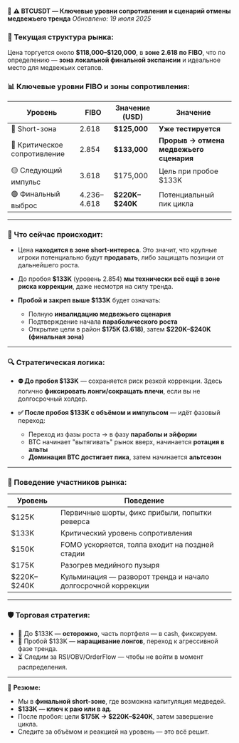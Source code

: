 📍 **⚠️ BTCUSDT — Ключевые уровни сопротивления и сценарий отмены медвежьего тренда**
*Обновлено: 19 июля 2025*

### 🎯 Текущая структура рынка:

Цена торгуется около **\$118,000–\$120,000**, в **зоне 2.618 по FIBO**, что по определению — **зона локальной финальной экспансии** и идеальное место для медвежьих сетапов.

### 📊 Ключевые уровни FIBO и зоны сопротивления:

| Уровень                      | FIBO        | Значение (USD)    | Значение                                |
| ---------------------------- | ----------- | ----------------- | --------------------------------------- |
| 🔴 Short-зона                | 2.618       | **\$125,000**     | **Уже тестируется**                     |
| 🔴 Критическое сопротивление | 2.854       | **\$133,000**     | **Прорыв → отмена медвежьего сценария** |
| 🟡 Следующий импульс         | 3.618       | \$175,000         | Цель при пробое \$133K                  |
| 🟢 Финальный выброс          | 4.236–4.618 | **\$220K–\$240K** | Потенциальный пик цикла                 |

---

### 🚧 Что сейчас происходит:

* Цена **находится в зоне short-интереса**. Это значит, что крупные игроки потенциально будут **продавать**, либо защищать позиции от дальнейшего роста.
* До пробоя **\$133K** (уровень 2.854) **мы технически всё ещё в зоне риска коррекции**, даже несмотря на силу тренда.
* **Пробой и закреп выше \$133K** будет означать:

  * Полную **инвалидацию медвежьего сценария**
  * Подтверждение начала **параболического роста**
  * Открытие цели в район **\$175K (3.618)**, затем **\$220K–\$240K (финальная зона)**

---

### 🔍 Стратегическая логика:

* **⛔ До пробоя \$133K** — сохраняется риск резкой коррекции.
  Здесь логично **фиксировать лонги/сокращать плечи**, если вы не долгосрочный холдер.
* **✅ После пробоя \$133K с объёмом и импульсом** — идёт фазовый переход:

  * Переход из фазы роста → в фазу **параболы и эйфории**
  * BTC начинает "вытягивать" рынок вверх, начинается **ротация в альты**
  * **Доминация BTC достигает пика**, затем начинается **альтсезон**

---

### 🧭 Поведение участников рынка:

| Уровень       | Поведение                                                     |
| ------------- | ------------------------------------------------------------- |
| \$125K        | Первичные шорты, фикс прибыли, попытки реверса                |
| \$133K        | Критический уровень сопротивления                             |
| \$150K        | FOMO ускоряется, толпа входит на поздней стадии               |
| \$175K        | Разогрев медийного пузыря                                     |
| \$220K–\$240K | Кульминация — разворот тренда и начало долгосрочной коррекции |

---

### 🛡️ Торговая стратегия:

* 🎯 До \$133K — **осторожно**, часть портфеля — в cash, фиксируем.
* 🚀 Пробой \$133K — **наращивание лонгов**, переход к агрессивной фазе тренда.
* ⏳ Следим за RSI/OBV/OrderFlow — чтобы не войти в момент распределения.

---

📌 **Резюме:**

* Мы в **финальной short-зоне**, где возможна капитуляция медведей.
* **\$133K — ключ к раю или в ад**.
* После пробоя: цели **\$175K → \$220K–\$240K**, затем завершение цикла.
* Следите за объёмом и реакцией на уровень — это всё решит.


